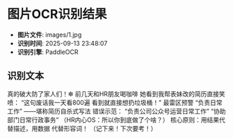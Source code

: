 # 图片OCR识别结果

- **图片文件**: images/1.jpg
- **识别时间**: 2025-09-13 23:48:07
- **识别引擎**: PaddleOCR

## 识别文本

真的破大防了家人们！❇
前几天和HR朋友喝咖啡
她看到我帮表妹改的简历直接笑喷：
“这句废话我一天看800遍
看到就直接想扔垃圾桶！”
最雷区预警
“负责日常工作”
——堪称简历自杀式写法
错误示范：
“负责公司公众号运营日常工作”
“协助部门日常行政事务”
（HR内心OS：所以你到底做了个啥？）
核心原则：用结果代替描述，用数据
代替形容词！
（记下来！下次要考！）
